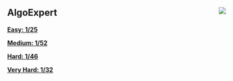 <h2>AlgoExpert<img src="https://tinyurl.com/cx34vwsv" align="right"></h2>

[**Easy: 1/25**][easy-repo]

[**Medium: 1/52**][medium-repo]

[**Hard: 1/46**][hard-repo]

[**Very Hard: 1/32**][veryhard-repo]

[easy-repo]: /easy
[medium-repo]: /medium
[hard-repo]: /hard
[veryhard-repo]: /very%20hard
